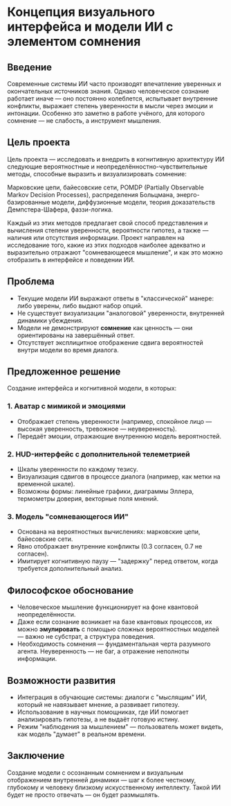 # Концепция визуального интерфейса и модели ИИ с элементом сомнения

## Введение

Современные системы ИИ часто производят впечатление уверенных и окончательных источников знания. Однако человеческое сознание работает иначе — оно постоянно колеблется, испытывает внутренние конфликты, выражает степень уверенности в мысли через эмоции и интонации. Особенно это заметно в работе учёного, для которого сомнение — не слабость, а инструмент мышления.

## Цель проекта

Цель проекта — исследовать и внедрить в когнитивную архитектуру ИИ следующие вероятностные и неопределённостно-чувствительные методы, способные выразить и визуализировать сомнение:

Марковские цепи, байесовские сети, POMDP (Partially Observable Markov Decision Processes), распределения Больцмана, энерго-базированные модели, диффузионные модели, теория доказательств Демпстера-Шафера, фаззи-логика.

Каждый из этих методов предлагает свой способ представления и вычисления степени уверенности, вероятности гипотез, а также — наличия или отсутствия информации. Проект направлен на исследование того, какие из этих подходов наиболее адекватно и выразительно отражают "сомневающееся мышление", и как это можно отобразить в интерфейсе и поведении ИИ.


## Проблема

- Текущие модели ИИ выражают ответы в "классической" манере: либо уверены, либо выдают набор опций.
- Не существует визуализации "аналоговой" уверенности, внутренней динамики убеждения.
- Модели не демонстрируют **сомнение** как ценность — они ориентированы на завершённый ответ.
- Отсутствует эксплицитное отображение сдвига вероятностей внутри модели во время диалога.

## Предложенное решение

Создание интерфейса и когнитивной модели, в которых:

### 1. **Аватар с мимикой и эмоциями**
- Отображает степень уверенности (например, спокойное лицо — высокая уверенность, тревожное — неуверенность).
- Передаёт эмоции, отражающие внутреннюю модель вероятностей.

### 2. **HUD-интерфейс с дополнительной телеметрией**
- Шкалы уверенности по каждому тезису.
- Визуализация сдвигов в процессе диалога (например, как метки на временной шкале).
- Возможны формы: линейные графики, диаграммы Эллера, термометры доверия, векторные поля мнений.

### 3. **Модель "сомневающегося ИИ"**
- Основана на вероятностных вычислениях: марковские цепи, байесовские сети.
- Явно отображает внутренние конфликты (0.3 согласен, 0.7 не согласен).
- Имитирует когнитивную паузу — "задержку" перед ответом, когда требуется дополнительный анализ.

## Философское обоснование

- Человеческое мышление функционирует на фоне квантовой неопределённости.
- Даже если сознание возникает на базе квантовых процессов, их можно **эмулировать** с помощью сложных вероятностных моделей — важно не субстрат, а структура поведения.
- Необходимость сомнения — фундаментальная черта разумного агента. Неуверенность — не баг, а отражение неполноты информации.

## Возможности развития

- Интеграция в обучающие системы: диалоги с "мыслящим" ИИ, который не навязывает мнение, а развивает гипотезу.
- Использование в научных помощниках, где ИИ помогает анализировать гипотезы, а не выдаёт готовую истину.
- Режим "наблюдения за мышлением" — пользователь может видеть, как модель "думает" в реальном времени.

## Заключение

Создание модели с осознанным сомнением и визуальным отображением внутренней динамики — шаг к более честному, глубокому и человеку близкому искусственному интеллекту. Такой ИИ будет не просто отвечать — он будет размышлять.
